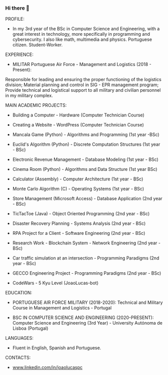 ### Hi there 👋

PROFILE:

- In my 3rd year of the BSc in Computer Science and Engineering, with a great interest in technology, more specifically in programming and cybersecurity. I also like math, multimedia and physics. Portuguese citizen. Student-Worker.

EXPERIENCE: 

- MILITAR
Portuguese Air Force - Management and Logistics (2018 - Present):

Responsible for leading and ensuring the proper functioning of the logistics division;
Material planning and control in SIG - EPR management program;
Provide technical and logistical support to all military and civilian personnel in my military complex.

MAIN ACADEMIC PROJECTS:

- Building a Computer - Hardware (Computer Technician Course)
- Creating a Website - WordPress (Computer Technician Course)
- Mancala Game (Python) - Algorithms and Programming (1st year -BSc)
- Euclid's Algorithm (Python) - Discrete Computation Structures (1st year - BSc)
- Electronic Revenue Management - Database Modeling (1st year - BSc)
- Cinema Room (Python) - Algorithms and Data Structure (1st year BSc)
- Calculator (Assembly) - Computer Architecture (1st year - BSc)
- Monte Carlo Algorithm (C) - Operating Systems (1st year - BSc)
- Store Management (Microsoft Access) - Database Application (2nd year - BSc)
- TicTacToe (Java) - Object Oriented Programming (2nd year - BSc)
- Disaster Recovery Planning - Systems Analysis (2nd year - BSc)
- RPA Project for a Client - Software Engineering (2nd year - BSc)
- Research Work - Blockchain System - Network Engineering (2nd year - BSc)
- Car traffic simulation at an intersection - Programming Paradigms (2nd year - BSc)
- GECCO Engineering Project - Programming Paradigms (2nd year - BSc)

- CodeWars - 5 Kyu Level (JoaoLucas-bot)

EDUCATION:

- PORTUGUESE AIR FORCE MILITARY (2018-2020):
Technical and Military Course in Management and Logistics - Portugal

- BSC IN COMPUTER SCIENCE AND ENGINEERING (2020-PRESENT):
Computer Science and Engineering (3rd Year) - University Autónoma de Lisboa (Portugal)

LANGUAGES:

- Fluent in English, Spanish and Portuguese.

CONTACTS:

- www.linkedin.com/in/joaolucaspc

  


